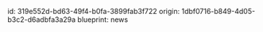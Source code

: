 id: 319e552d-bd63-49f4-b0fa-3899fab3f722
origin: 1dbf0716-b849-4d05-b3c2-d6adbfa3a29a
blueprint: news
